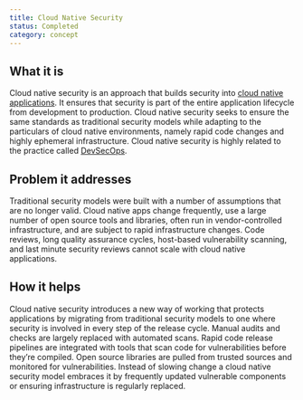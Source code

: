 ```yaml
---
title: Cloud Native Security
status: Completed
category: concept
---
```


## What it is

Cloud native security is an approach that builds security into [cloud native applications](/cloud-native-apps/). 
It ensures that security is part of the entire application lifecycle from development to production. 
Cloud native security seeks to ensure the same standards as traditional security models 
while adapting to the particulars of cloud native environments, 
namely rapid code changes and highly ephemeral infrastructure. 
Cloud native security is highly related to the practice called [DevSecOps](/devsecops/).

## Problem it addresses

Traditional security models were built with a number of assumptions that are no longer valid. 
Cloud native apps change frequently, use a large number of open source tools and libraries, 
often run in vendor-controlled infrastructure, and are subject to rapid infrastructure changes. 
Code reviews, long quality assurance cycles, host-based vulnerability scanning, 
and last minute security reviews cannot scale with cloud native applications.

## How it helps

Cloud native security introduces a new way of working that protects applications 
by migrating from traditional security models to one where security is involved in every step of the release cycle. 
Manual audits and checks are largely replaced with automated scans. 
Rapid code release pipelines are integrated with tools that scan code for vulnerabilities before they’re compiled. 
Open source libraries are pulled from trusted sources and monitored for vulnerabilities. 
Instead of slowing change a cloud native security model embraces it 
by frequently updated vulnerable components or ensuring infrastructure is regularly replaced.
